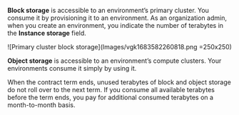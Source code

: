 
**Block storage** is accessible to an environment’s primary cluster. You consume it by provisioning it to an environment. As an organization admin, when you create an environment, you indicate the number of terabytes in the **Instance storage** field.

![Primary cluster block storage](Images/vgk1683582260818.png =250x250)

**Object storage** is accessible to an environment’s compute clusters. Your environments consume it simply by using it.

When the contract term ends, unused terabytes of block and object storage do not roll over to the next term. If you consume all available terabytes before the term ends, you pay for additional consumed terabytes on a month-to-month basis.

